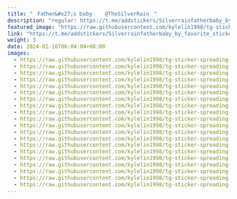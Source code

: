 ```yaml
---
title: "ㅤ𝖥𝖺𝗍𝗁𝖾𝗋&#x27;𝗌 𝖻𝖺𝖻𝗒    @TheSilverRainㅤ"
description: "regular: https://t.me/addstickers/Silverrainfatherbaby_by_favorite_stickers_bot"
featured_image: "https://raw.githubusercontent.com/kylelin1998/tg-sticker-spreading-worldwide-images/main/img/70a122a5-fa3b-4b98-9261-6074a37cff65.jpg"
link: "https://t.me/addstickers/Silverrainfatherbaby_by_favorite_stickers_bot"
weight: 3
date: 2024-01-16T06:04:04+08:00
images:
  - https://raw.githubusercontent.com/kylelin1998/tg-sticker-spreading-worldwide-images/main/img/70a122a5-fa3b-4b98-9261-6074a37cff65.jpg
  - https://raw.githubusercontent.com/kylelin1998/tg-sticker-spreading-worldwide-images/main/img/10af51ae-1ed1-4907-83c3-6ce6b794da3d.jpg
  - https://raw.githubusercontent.com/kylelin1998/tg-sticker-spreading-worldwide-images/main/img/47fab9f5-0250-4d59-9bca-22e76b19534d.jpg
  - https://raw.githubusercontent.com/kylelin1998/tg-sticker-spreading-worldwide-images/main/img/c9b63cfe-308a-4168-9c00-c211c92fe144.jpg
  - https://raw.githubusercontent.com/kylelin1998/tg-sticker-spreading-worldwide-images/main/img/6d15b6dd-ccd3-408e-bfd7-750f89e0317f.jpg
  - https://raw.githubusercontent.com/kylelin1998/tg-sticker-spreading-worldwide-images/main/img/bb3185ce-e52d-4660-a53e-e9713a5e8cb3.jpg
  - https://raw.githubusercontent.com/kylelin1998/tg-sticker-spreading-worldwide-images/main/img/fc8a4ed6-a238-4be4-ae22-33f478903de6.jpg
  - https://raw.githubusercontent.com/kylelin1998/tg-sticker-spreading-worldwide-images/main/img/d8cf4472-59ec-4522-9710-42131850a5bd.jpg
  - https://raw.githubusercontent.com/kylelin1998/tg-sticker-spreading-worldwide-images/main/img/5ee00da1-4af2-480e-bf48-b42c97f099ec.jpg
  - https://raw.githubusercontent.com/kylelin1998/tg-sticker-spreading-worldwide-images/main/img/642600dc-d74c-4a0e-8cee-8907011ac18f.jpg
  - https://raw.githubusercontent.com/kylelin1998/tg-sticker-spreading-worldwide-images/main/img/46efcb3f-0e62-45d8-bf80-79a8d8088c96.jpg
  - https://raw.githubusercontent.com/kylelin1998/tg-sticker-spreading-worldwide-images/main/img/609ec062-2890-40de-8835-3ac2d8299071.jpg
  - https://raw.githubusercontent.com/kylelin1998/tg-sticker-spreading-worldwide-images/main/img/29c2b39a-5c37-46b4-93b4-11eeedf3dd6f.jpg
  - https://raw.githubusercontent.com/kylelin1998/tg-sticker-spreading-worldwide-images/main/img/d483d9eb-5c9a-4cd1-ac0c-946360a84efe.jpg
  - https://raw.githubusercontent.com/kylelin1998/tg-sticker-spreading-worldwide-images/main/img/18f4c550-3fef-4a68-a23a-c94fe50131c5.jpg
  - https://raw.githubusercontent.com/kylelin1998/tg-sticker-spreading-worldwide-images/main/img/a8d49e0c-684e-4f9f-acdc-c7a628687486.jpg
  - https://raw.githubusercontent.com/kylelin1998/tg-sticker-spreading-worldwide-images/main/img/f33b1f79-6441-4989-a7ca-c9a1d6748d6e.jpg
  - https://raw.githubusercontent.com/kylelin1998/tg-sticker-spreading-worldwide-images/main/img/8018ac16-fd4b-4779-a0ac-a75660247614.jpg
  - https://raw.githubusercontent.com/kylelin1998/tg-sticker-spreading-worldwide-images/main/img/7be14a29-2eac-4866-9984-04bb1bb3b8e2.jpg
  - https://raw.githubusercontent.com/kylelin1998/tg-sticker-spreading-worldwide-images/main/img/561c6e1f-70e3-43bc-9a3e-aa54aefb643f.jpg
---
```

